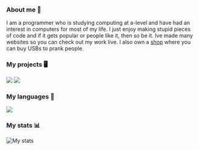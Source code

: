 ### About me 👋
I am a programmer who is studying computing at a-level and have had an interest in computers for most of my life. 
I just enjoy making stupid pieces of code and if it gets popular or people like it, then so be it. 
Ive made many websites so you can check out my work live. I also own a [shop](https://nexinfinite.shop) where you can buy USBs to prank people.

### My projects 🖥️
<img src="https://github-readme-stats.vercel.app/api/pin/?username=NexInfinite&repo=hivenpy&show_owner=true" href="https://github.com/NexInfinite/hivenpy">
<img src="https://github-readme-stats.vercel.app/api/pin/?username=NexInfinite&repo=DiscordBotHelp&show_owner=true" href="https://github.com/NexInfinite/discordBotHelp">

### My languages 👀
<img src="https://github-readme-stats.vercel.app/api/top-langs/?username=nexinfinite&show_icons=true&show_border=false">

### My stats 📊
<img src="https://github-readme-stats.vercel.app/api?username=NexInfinite&show_icons=true&hide_border=true" alt="My stats">


